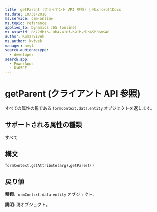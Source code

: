 ```yaml
---
title: getParent (クライアント API 参照) | MicrosoftDocs
ms.date: 10/31/2018
ms.service: crm-online
ms.topic: reference
applies_to: Dynamics 365 (online)
ms.assetid: 6d77db1b-18b4-410f-b91b-d2b65b369946
author: KumarVivek
ms.author: kvivek
manager: amyla
search.audienceType:
  - developer
search.app:
  - PowerApps
  - D365CE
---
```

# <a name="getparent-client-api-reference"></a>getParent (クライアント API 参照)



すべての属性の親である `formContext.data.entity` オブジェクトを返します。 

## <a name="attribute-types-supported"></a>サポートされる属性の種類

すべて

## <a name="syntax"></a>構文

`formContext.getAttribute(arg).getParent()`

## <a name="return-value"></a>戻り値

**種類**: `formContext.data.entity` オブジェクト。 

**説明**: 親オブジェクト。

